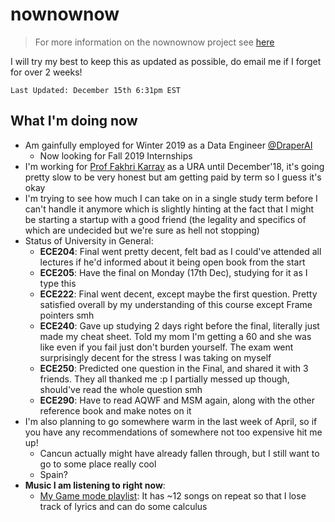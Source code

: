 # nownownow

> For more information on the nownownow project see [here](https://nownownow.com/about)

I will try my best to keep this as updated as possible, do email me if I forget for over 2 weeks!

`Last Updated: December 15th 6:31pm EST`

## What I'm doing now
- Am gainfully employed for Winter 2019 as a Data Engineer [@DraperAI](https://github.com/DraperAI/)
  - Now looking for Fall 2019 Internships
- I'm working for [Prof Fakhri Karray](https://uwaterloo.ca/electrical-computer-engineering/about/people/karray) as a URA until December'18, it's going pretty slow to be very honest but am getting paid by term so I guess it's okay
- I'm trying to see how much I can take on in a single study term before I can't handle it anymore which is slightly hinting at the fact that I might be starting a startup with a good friend (the legality and specifics of which are undecided but we're sure as hell not stopping)
- Status of University in General:
  - **ECE204**: Final went pretty decent, felt bad as I could've attended all lectures if he'd informed about it being open book from the start
  - **ECE205**: Have the final on Monday (17th Dec), studying for it as I type this
  - **ECE222**: Final went decent, except maybe the first question. Pretty satisfied overall by my understanding of this course except Frame pointers smh
  - **ECE240**: Gave up studying 2 days right before the final, literally just made my cheat sheet. Told my mom I'm getting a 60 and she was like even if you fail just don't burden yourself. The exam went surprisingly decent for the stress I was taking on myself
  - **ECE250**: Predicted one question in the Final, and shared it with 3 friends. They all thanked me :p I partially messed up though, should've read the whole question smh
  - **ECE290**: Have to read AQWF and MSM again, along with the other reference book and make notes on it
- I'm also planning to go somewhere warm in the last week of April, so if you have any recommendations of somewhere not too expensive hit me up!
  - Cancun actually might have already fallen through, but I still want to go to some place really cool
  - Spain?
- **Music I am listening to right now**:
  - [My Game mode playlist](https://open.spotify.com/user/arora_aditya/playlist/3V3HyBNyVSTz4gKNYcg8Iz?si=DgbcXr22T7ihYgsWQGYhOQ): It has ~12 songs on repeat so that I lose track of lyrics and can do some calculus
